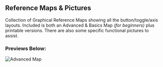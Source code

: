 ## Reference Maps & Pictures ##

Collection of Graphical Reference Maps showing all the button/toggle/axis layouts. Included is both an Advanced & Basics Map _(for beginners)_ plus printable versions. There are also some specific functional pictures to assist.

### Previews Below: ###

![Advanced Map](https://github.com/Aussiedroid/AD-ED-EnhancedWarthogScript/blob/beta/Maps/Advanced-Map.jpg "Advanced Map (Full)")
